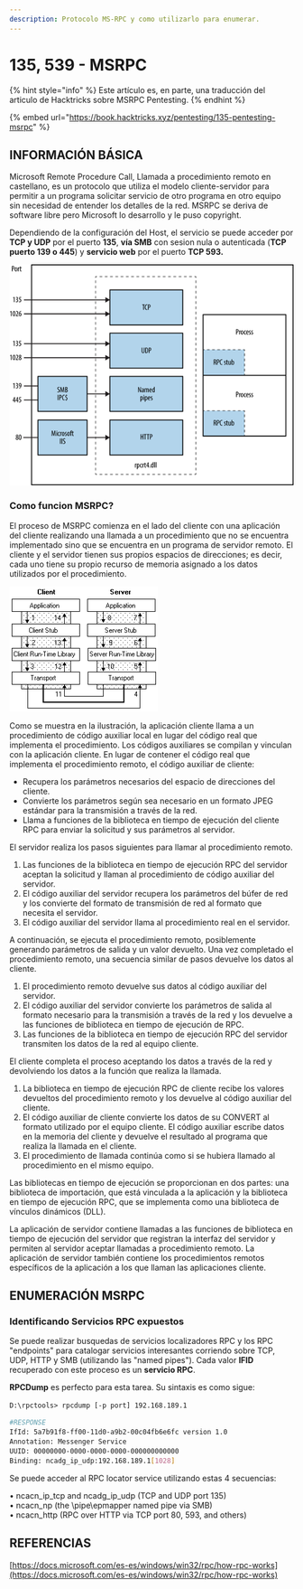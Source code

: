 ```yaml
---
description: Protocolo MS-RPC y como utilizarlo para enumerar.
---
```


# 135, 539 - MSRPC

{% hint style="info" %}
Este artículo es, en parte, una traducción del articulo de Hacktricks sobre MSRPC Pentesting.
{% endhint %}

{% embed url="https://book.hacktricks.xyz/pentesting/135-pentesting-msrpc" %}

## INFORMACIÓN BÁSICA

Microsoft Remote Procedure Call, Llamada a procedimiento remoto en castellano, es un protocolo que utiliza el modelo cliente-servidor para permitir a un programa solicitar servicio de otro programa en otro equipo sin necesidad de entender los detalles de la red. MSRPC se deriva de software libre pero Microsoft lo desarrollo y le puso copyright.

Dependiendo de la configuración del Host, el servicio se puede acceder por **TCP y UDP** por el puerto **135**, **vía SMB** con sesion nula o autenticada \(**TCP puerto 139 o 445**\) y **servicio web** por el puerto **TCP 593.**

![MSPRC Protocol](../.gitbook/assets/39-1.png)

### **Como funcion MSRPC?**

El proceso de MSRPC comienza en el lado del cliente con una aplicación del cliente realizando una llamada a un procedimiento que no se encuentra implementado sino que se encuentra en un programa de servidor remoto. El cliente y el servidor tienen sus propios espacios de direcciones; es decir, cada uno tiene su propio recurso de memoria asignado a los datos utilizados por el procedimiento. 

![](../.gitbook/assets/imagen%20%2841%29.png)

Como se muestra en la ilustración, la aplicación cliente llama a un procedimiento de código auxiliar local en lugar del código real que implementa el procedimiento. Los códigos auxiliares se compilan y vinculan con la aplicación cliente. En lugar de contener el código real que implementa el procedimiento remoto, el código auxiliar de cliente:

* Recupera los parámetros necesarios del espacio de direcciones del cliente.
* Convierte los parámetros según sea necesario en un formato JPEG estándar para la transmisión a través de la red.
* Llama a funciones de la biblioteca en tiempo de ejecución del cliente RPC para enviar la solicitud y sus parámetros al servidor.

El servidor realiza los pasos siguientes para llamar al procedimiento remoto.

1. Las funciones de la biblioteca en tiempo de ejecución RPC del servidor aceptan la solicitud y llaman al procedimiento de código auxiliar del servidor.
2. El código auxiliar del servidor recupera los parámetros del búfer de red y los convierte del formato de transmisión de red al formato que necesita el servidor.
3. El código auxiliar del servidor llama al procedimiento real en el servidor.

A continuación, se ejecuta el procedimiento remoto, posiblemente generando parámetros de salida y un valor devuelto. Una vez completado el procedimiento remoto, una secuencia similar de pasos devuelve los datos al cliente.

1. El procedimiento remoto devuelve sus datos al código auxiliar del servidor.
2. El código auxiliar del servidor convierte los parámetros de salida al formato necesario para la transmisión a través de la red y los devuelve a las funciones de biblioteca en tiempo de ejecución de RPC.
3. Las funciones de la biblioteca en tiempo de ejecución RPC del servidor transmiten los datos de la red al equipo cliente.

El cliente completa el proceso aceptando los datos a través de la red y devolviendo los datos a la función que realiza la llamada.

1. La biblioteca en tiempo de ejecución RPC de cliente recibe los valores devueltos del procedimiento remoto y los devuelve al código auxiliar del cliente.
2. El código auxiliar de cliente convierte los datos de su CONVERT al formato utilizado por el equipo cliente. El código auxiliar escribe datos en la memoria del cliente y devuelve el resultado al programa que realiza la llamada en el cliente.
3. El procedimiento de llamada continúa como si se hubiera llamado al procedimiento en el mismo equipo.

Las bibliotecas en tiempo de ejecución se proporcionan en dos partes: una biblioteca de importación, que está vinculada a la aplicación y la biblioteca en tiempo de ejecución RPC, que se implementa como una biblioteca de vínculos dinámicos \(DLL\).

La aplicación de servidor contiene llamadas a las funciones de biblioteca en tiempo de ejecución del servidor que registran la interfaz del servidor y permiten al servidor aceptar llamadas a procedimiento remoto. La aplicación de servidor también contiene los procedimientos remotos específicos de la aplicación a los que llaman las aplicaciones cliente.

## ENUMERACIÓN MSRPC

### Identificando Servicios RPC expuestos

Se puede realizar busquedas de servicios localizadores RPC y los RPC "endpoints" para catalogar servicios interesantes corriendo sobre TCP, UDP, HTTP y SMB \(utilizando las "named pipes"\). Cada valor **IFID** recuperado con este proceso es un **servicio RPC**.

**RPCDump** es perfecto para esta tarea. Su sintaxis es como sigue:

`D:\rpctools> rpcdump [-p port] 192.168.189.1`

```bash
#RESPONSE  
IfId: 5a7b91f8-ff00-11d0-a9b2-00c04fb6e6fc version 1.0  
Annotation: Messenger Service  
UUID: 00000000-0000-0000-0000-000000000000  
Binding: ncadg_ip_udp:192.168.189.1[1028]
```

Se puede acceder al RPC locator service utilizando estas 4 secuencias:

• ncacn\_ip\_tcp and ncadg\_ip\_udp \(TCP and UDP port 135\)  
• ncacn\_np \(the \pipe\epmapper named pipe via SMB\)  
• ncacn\_http \(RPC over HTTP via TCP port 80, 593, and others\)

## REFERENCIAS

[https://docs.microsoft.com/es-es/windows/win32/rpc/how-rpc-works](https://docs.microsoft.com/es-es/windows/win32/rpc/how-rpc-works)  


